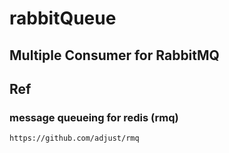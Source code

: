 # rabbitQueue
## Multiple Consumer for RabbitMQ

## Ref
### message queueing for redis (rmq)
```
https://github.com/adjust/rmq
```
